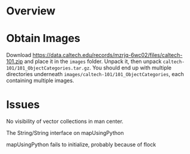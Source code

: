 # Overview 

# Obtain Images

Download https://data.caltech.edu/records/mzrjq-6wc02/files/caltech-101.zip  and place it in
the `images` folder.  Unpack it, then unpack `caltech-101/101_ObjectCategories.tar.gz`.  You should end up with multiple directories underneath `images/caltech-101/101_ObjectCategories`, each containing multiple images.


# Issues

No visibility of vector collections in man center.

The String/String interface on mapUsingPython

mapUsingPython fails to initialize, probably because of flock

